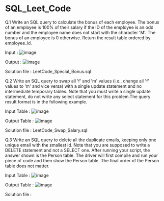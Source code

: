 # SQL_Leet_Code

Q.1 Write an SQL query to calculate the bonus of each employee. The bonus of an employee is 100% of their salary if the ID of the employee is an odd number 
and the employee name does not start with the character 'M'. The bonus of an employee is 0 otherwise. Return the result table ordered by employee_id.

Input : ![image](https://user-images.githubusercontent.com/72154374/216803307-cf11ffea-7101-40c7-ae71-2985929017a8.png)

Output : ![image](https://user-images.githubusercontent.com/72154374/216803326-dbad9e5a-df7a-419f-b1da-849ec738823e.png)

Solution file : LeetCode_Special_Bonus.sql

Q.2 Write an SQL query to swap all 'f' and 'm' values (i.e., change all 'f' values to 'm' and vice versa) with a single update statement and no intermediate temporary tables. Note that you must write a single update statement, do not write any select statement for this problem.The query result format is in the following example.

Input Table : ![image](https://user-images.githubusercontent.com/72154374/216805574-4e9b6ec1-3229-40a1-b191-d778c7812917.png)

Output Table : ![image](https://user-images.githubusercontent.com/72154374/216805592-443aa39f-6112-45b5-96cd-997de6536cd2.png)

Solution file : LeetCode_Swap_Salary.sql

Q.3 Write an SQL query to delete all the duplicate emails, keeping only one unique email with the smallest id. Note that you are supposed to write a
DELETE statement and not a SELECT one. After running your script, the answer shown is the Person table. The driver will first compile and run your piece of code 
and then show the Person table. The final order of the Person table does not matter.

Input Table : ![image](https://user-images.githubusercontent.com/72154374/216886668-faa99194-d9a6-437d-988d-5131c7859278.png)

Output Table : ![image](https://user-images.githubusercontent.com/72154374/216886736-332669d1-b19c-4ffe-acc7-1e2684618558.png)

Solution file : 
